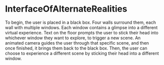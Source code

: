 # InterfaceOfAlternateRealities
To begin, the user is placed in a black box. Four walls surround them, each wall with multiple windows. Each window contains a glimpse into a different virtual experience. Text on the floor prompts the user to stick their head into whichever window they want to explore, to trigger a new scene. An animated camera guides the user through that specific scene, and then once finished, it brings them back to the black box. Then, the user can choose to experience a different scene by sticking their head into a different window. 
